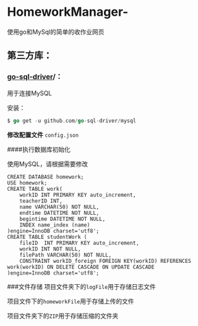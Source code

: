 # HomeworkManager-
使用go和MySql的简单的收作业网页

## 第三方库：

### [go-sql-driver](https://github.com/go-sql-driver)/：

用于连接MySQL

安装：

```go
$ go get -u github.com/go-sql-driver/mysql
```

**修改配置文件** `config.json`

####执行数据库初始化

使用MySQL，请根据需要修改

```mysql
CREATE DATABASE homework;
USE homework;
CREATE TABLE work(
    workID INT PRIMARY KEY auto_increment,
    teacherID INT,
    name VARCHAR(50) NOT NULL,
    endtime DATETIME NOT NULL,
    begintime DATETIME NOT NULL,
    INDEX name_index (name)
)engine=InnoDB charset='utf8';
CREATE TABLE studentWork (
    fileID  INT PRIMARY KEY auto_increment,
    workID INT NOT NULL,
    filePath VARCHAR(50) NOT NULL,
    CONSTRAINT workID_foreign FOREIGN KEY(workID) REFERENCES work(workID) ON DELETE CASCADE ON UPDATE CASCADE
)engine=InnoDB charset='utf8';
```

###文件存储
项目文件夹下的`logFile`用于存储日志文件

项目文件下的`homeworkFile`用于存储上传的文件

项目文件夹下的`ZIP`用于存储压缩的文件夹
